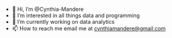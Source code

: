 - 👋 Hi, I’m @Cynthia-Mandere
- 👀 I’m interested in all things data and programming
- 🌱 I’m currently working on data analytics
- 📫 How to reach me email me at cynthiamandere@gmail.com

<!---
Cynthia-Mandere/Cynthia-Mandere is a ✨ special ✨ repository because its `README.md` (this file) appears on your GitHub profile.
You can click the Preview link to take a look at your changes.
--->
